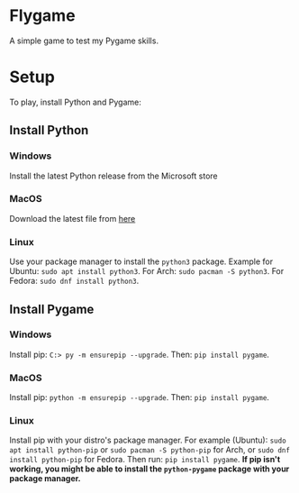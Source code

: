 # Flygame
A simple game to test my Pygame skills.

# Setup
To play, install Python and Pygame:
## Install Python
### Windows
Install the latest Python release from the Microsoft store
### MacOS
Download the latest file from [here](https://www.python.org/downloads/macos/)
### Linux
Use your package manager to install the `python3` package. Example for Ubuntu: `sudo apt install python3`. For Arch: `sudo pacman -S python3`. For Fedora: `sudo dnf install python3`.
## Install Pygame
### Windows
Install pip: `C:> py -m ensurepip --upgrade`. Then: `pip install pygame`.
### MacOS
Install pip: `python -m ensurepip --upgrade`. Then: `pip install pygame`.
### Linux
Install pip with your distro's package manager. For example (Ubuntu): `sudo apt install python-pip` or `sudo pacman -S python-pip` for Arch, or `sudo dnf install python-pip` for Fedora.
Then run: `pip install pygame`.
**If pip isn't working, you might be able to install the `python-pygame` package with your package manager.**

